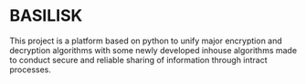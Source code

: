 # BASILISK
This project is a platform based on python to unify major encryption and decryption algorithms with some newly developed inhouse algorithms made to conduct secure and reliable sharing of information through intract processes.
